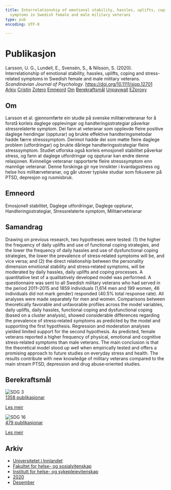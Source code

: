 ```yaml
---
title: Interrelationship of emotional stability, hassles, uplifts, coping and stress-related
  symptoms in Swedish female and male military veterans
type: pub
encoding: UTF-8

---
```

<h1>Publikasjon</h1>
<article id="csl-bib-container-AJ67MISL" class="csl-bib-container">
  <div class="csl-bib-body"> <div class="csl-entry">Larsson, U. G., Lundell, E., Svensén, S., &#38; Nilsson, S. (2020). Interrelationship of emotional stability, hassles, uplifts, coping and stress-related symptoms in Swedish female and male military veterans. <i>Scandinavian Journal of Psychology</i>. <a href="https://doi.org/10.1111/sjop.12701">https://doi.org/10.1111/sjop.12701</a></div> </div>
  <div class="csl-bib-buttons">
    <a href="#taxonomy-article-AJ67MISL" alt="archive" class="csl-bib-button">Arkiv</a>
    <a href="https://app.cristin.no/results/show.jsf?id=1859274" alt="Cristin" class="csl-bib-button">Cristin</a>
    <a href="http://zotero.org/groups/5881554/items/AJ67MISL" alt="Zotero" class="csl-bib-button">Zotero</a>
    <a href="#keywords-article-AJ67MISL" alt="keywords" class="csl-bib-button">Emneord</a>
    <a href="#about-article-AJ67MISL" alt="about_pub" class="csl-bib-button">Om</a>
    <a href="#sdg-article-AJ67MISL" alt="sdg" class="csl-bib-button">Berekraftsmål</a>
    <a href="https://onlinelibrary.wiley.com/doi/pdfdirect/10.1111/sjop.12701" alt="Unpaywall" class="csl-bib-button">Unpaywall</a>
    <a href="https://onlinelibrary.wiley.com/doi/pdfdirect/10.1111/sjop.12701" alt="EZproxy" class="csl-bib-button">EZproxy</a>
  </div>
  <div id="csl-bib-meta-container-AJ67MISL"></div>
</article>
<div id="csl-bib-meta-AJ67MISL" class="csl-bib-meta">
  <article id="about-article-AJ67MISL" class="about_pub-article">
    <h1>Om</h1>
    Larsson et al. gjennomførte ein studie på svenske militærveteranar for å forstå korleis daglege opplevingar og handteringsstrategiar påverkar stressrelaterte symptom. Dei fann at veteranar som opplevde fleire positive daglege hendingar (oppturar) og brukte effektive handteringsmetodar hadde færre stresssymptom. Derimot hadde dei som møtte fleire daglege problem (utfordringar) og brukte dårlege handteringsstrategiar fleire stresssymptom. Studiet utforska også korleis emosjonell stabilitet påverkar stress, og fann at daglege utfordringar og oppturar kan endre denne relasjonen. Kvinnelige veteranar rapporterte fleire stresssymptom enn mannlige veteranar. Denne forskinga gir nye innsikter i kvardagsstress og helse hos militærveteranar, og går utover typiske studiar som fokuserer på PTSD, depresjon og rusmisbruk.
  </article>
  <article id="keywords-article-AJ67MISL" class="keywords-article">
    <h1>Emneord</h1>
    Emosjonell stabilitet, Daglege utfordringar, Daglege oppturar, Handteringsstrategiar, Stressrelaterte symptom, Militærveteranar
  </article>
  <article id="abstract-article-AJ67MISL" class="abstract-article">
    <h1>Samandrag</h1>
    Drawing on previous research, two hypotheses were tested: (1) the higher the frequency of daily uplifts and use of functional coping strategies, and the lower the frequency of daily hassles and use of dysfunctional coping strategies, the lower the prevalence of stress‐related symptoms will be, and vice versa; and (2) the direct relationship between the personality dimension emotional stability and stress‐related symptoms, will be moderated by daily hassles, daily uplifts and coping processes. A quantitative test of a qualitatively developed model was performed. A questionnaire was sent to all Swedish military veterans who had served in the period 2011–2015 and 1859 individuals (1,614 men and 199 women, 46 individuals did not mark gender) responded (40.5% total response rate). All analyses were made separately for men and women. Comparisons between theoretically favorable and unfavorable profiles across the model variables, daily uplifts, daily hassles, functional coping and dysfunctional coping (based on a cluster analysis), showed considerable differences regarding the prevalence of stress‐related symptoms as predicted by the model and supporting the first hypothesis. Regression and moderation analyses yielded limited support for the second hypothesis. As predicted, female veterans reported a higher frequency of physical, emotional and cognitive stress‐related symptoms than male veterans. The main conclusion is that the theoretical model stood up well when empirically tested and offers a promising approach to future studies on everyday stress and health. The results contribute with new knowledge of military veterans compared to the main stream PTSD, depression and drug abuse‐oriented studies.
  </article>
  <article id="sdg-article-AJ67MISL" class="sdg-article">
    <h1>Berekraftsmål</h1>
    <div class="sdg-container"><div id="sdg3" class="sdg">
        <img src="{{< params subfolder >}}images/sdg/sdg03_nn.png" class="image" alt="SDG 3">
        <div class="sdg-overlay">
          <a href="{{< params subfolder >}}nn/archive/?sdg=3#archive" class="sdg-publication-count"><span>1358</span> publikasjonar</a>
          <p><a href="https://fn.no/om-fn/fns-baerekraftsmaal/god-helse-og-livskvalitet?lang=nno-NO" class="sdg-read-more">Les meir</a></p>
        </div>
      </div> <div id="sdg16" class="sdg">
        <img src="{{< params subfolder >}}images/sdg/sdg16_nn.png" class="image" alt="SDG 16">
        <div class="sdg-overlay">
          <a href="{{< params subfolder >}}nn/archive/?sdg=16#archive" class="sdg-publication-count"><span>479</span> publikasjonar</a>
          <p><a href="https://fn.no/om-fn/fns-baerekraftsmaal/fred-rettferdighet-og-velfungerende-institusjoner?lang=nno-NO" class="sdg-read-more">Les meir</a></p>
        </div>
      </div></div>
  </article>
  <article id="taxonomy-article-AJ67MISL" class="taxonomy-article">
    <h1>Arkiv</h1>
    <ul>
      <li><a href="{{< params subfolder >}}nn/archive/?key=3DCRN523">Universitetet i Innlandet</a></li>
      <li><a href="{{< params subfolder >}}nn/archive/?key=IDKFS3MX">Fakultet for helse- og sosialvitenskap</a></li>
      <li><a href="{{< params subfolder >}}nn/archive/?key=GTV4ECMZ">Institutt for helse- og sykepleievitenskap</a></li>
      <li><a href="{{< params subfolder >}}nn/archive/?key=LNJIKLR2">2020</a></li>
      <li><a href="{{< params subfolder >}}nn/archive/?key=8WRHW5N7">Desember</a></li>
    </ul>
  </article>
</div>
